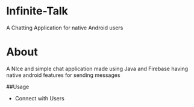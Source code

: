 # Infinite-Talk
A Chatting Application for native Android users
# About
A NIce and simple chat application made using Java and Firebase having native android features for sending messages

##Usage
- Connect with Users
